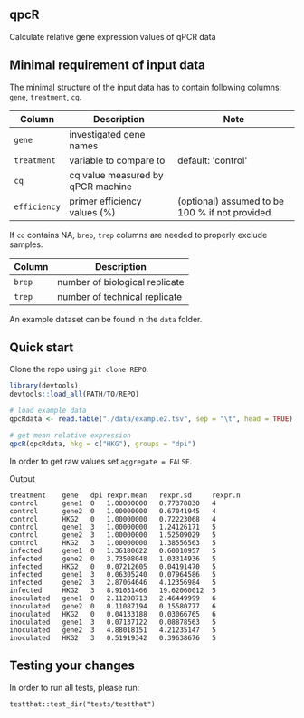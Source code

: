 qpcR
---

Calculate relative gene expression values of qPCR data

Minimal requirement of input data
---
The minimal structure of the input data has to contain following columns: `gene`, `treatment`, `cq`.

| Column | Description | Note |
|--------|-------------|------|
| `gene` | investigated gene names | |
| `treatment` | variable to compare to | default: 'control' |
| `cq` | cq value measured by qPCR machine | |
| `efficiency` | primer efficiency values (%)| (optional) assumed to be 100 % if not provided |

If `cq` contains NA, `brep`, `trep` columns are needed to properly exclude samples.

| Column | Description |
|--------|-------------|
| `brep` | number of biological replicate |
| `trep` | number of technical replicate |


An example dataset can be found in the `data` folder.


Quick start
---
Clone the repo using `git clone REPO`. 

```r
library(devtools)
devtools::load_all(PATH/TO/REPO)

# load example data
qpcRdata <- read.table("./data/example2.tsv", sep = "\t", head = TRUE)

# get mean relative expression
qpcR(qpcRdata, hkg = c("HKG"), groups = "dpi")
```
In order to get raw values set `aggregate = FALSE`.

Output
```
treatment    gene   dpi rexpr.mean   rexpr.sd     rexpr.n
control      gene1  0   1.00000000   0.77378830   4
control      gene2  0   1.00000000   0.67041945   4
control      HKG2   0   1.00000000   0.72223068   4
control      gene1  3   1.00000000   1.24126171   5
control      gene2  3   1.00000000   1.52509029   5
control      HKG2   3   1.00000000   1.38556563   5
infected     gene1  0   1.36180622   0.60010957   5
infected     gene2  0   3.73508048   1.03314936   5
infected     HKG2   0   0.07212605   0.04191470   5
infected     gene1  3   0.06305240   0.07964586   5
infected     gene2  3   2.87064646   4.12356984   5
infected     HKG2   3   8.91031466   19.62060012  5
inoculated   gene1  0   2.11208713   2.46449999   6
inoculated   gene2  0   0.11087194   0.15580777   6
inoculated   HKG2   0   0.04133188   0.03066765   6
inoculated   gene1  3   0.07137122   0.08878563   5
inoculated   gene2  3   4.88018151   4.21235147   5
inoculated   HKG2   3   0.51919342   0.39638676   5

```

Testing your changes
---
In order to run all tests, please run:
```
testthat::test_dir("tests/testthat")
```
